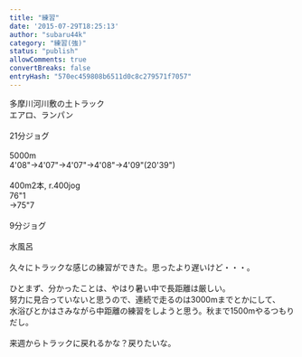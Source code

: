 ```yaml
---
title: "練習"
date: '2015-07-29T18:25:13'
author: "subaru44k"
category: "練習(強)"
status: "publish"
allowComments: true
convertBreaks: false
entryHash: "570ec459808b6511d0c8c279571f7057"
---
```

多摩川河川敷の土トラック<br>
エアロ、ランパン<br>
<br>
21分ジョグ<br>
<br>
5000m<br>
4'08"→4'07"→4'07"→4'08"→4'09"(20'39")<br>
<br>
400m2本, r.400jog<br>
76"1<br>
→75"7<br>
<br>
9分ジョグ<br>
<br>
水風呂<br>
<br>
久々にトラックな感じの練習ができた。思ったより遅いけど・・・。<br>
<br>
ひとまず、分かったことは、やはり暑い中で長距離は厳しい。<br>
努力に見合っていないと思うので、連続で走るのは3000mまでとかにして、<br>
水浴びとかはさみながら中距離の練習をしようと思う。秋まで1500mやるつもりだし。<br>
<br>
来週からトラックに戻れるかな？戻りたいな。
